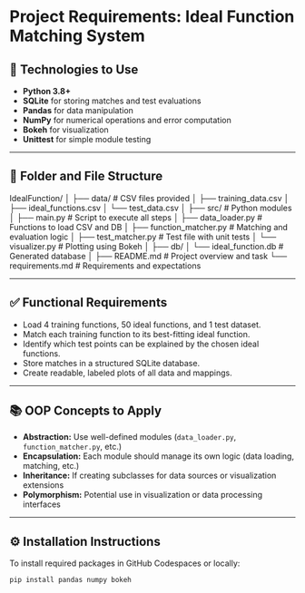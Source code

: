 # Project Requirements: Ideal Function Matching System

## 🧱 Technologies to Use

- **Python 3.8+**
- **SQLite** for storing matches and test evaluations
- **Pandas** for data manipulation
- **NumPy** for numerical operations and error computation
- **Bokeh** for visualization
- **Unittest** for simple module testing

---

## 📁 Folder and File Structure

IdealFunction/
│
├── data/ # CSV files provided
│ ├── training_data.csv
│ ├── ideal_functions.csv
│ └── test_data.csv
│
├── src/ # Python modules
│ ├── main.py # Script to execute all steps
│ ├── data_loader.py # Functions to load CSV and DB
│ ├── function_matcher.py # Matching and evaluation logic
│ ├── test_matcher.py # Test file with unit tests
│ └── visualizer.py # Plotting using Bokeh
│
├── db/
│ └── ideal_function.db # Generated database
│
├── README.md # Project overview and task
└── requirements.md # Requirements and expectations

---

## ✅ Functional Requirements

- Load 4 training functions, 50 ideal functions, and 1 test dataset.
- Match each training function to its best-fitting ideal function.
- Identify which test points can be explained by the chosen ideal functions.
- Store matches in a structured SQLite database.
- Create readable, labeled plots of all data and mappings.

---

## 📚 OOP Concepts to Apply

- **Abstraction:** Use well-defined modules (`data_loader.py`, `function_matcher.py`, etc.)
- **Encapsulation:** Each module should manage its own logic (data loading, matching, etc.)
- **Inheritance:** If creating subclasses for data sources or visualization extensions
- **Polymorphism:** Potential use in visualization or data processing interfaces

---

## ⚙️ Installation Instructions

To install required packages in GitHub Codespaces or locally:

```bash
pip install pandas numpy bokeh